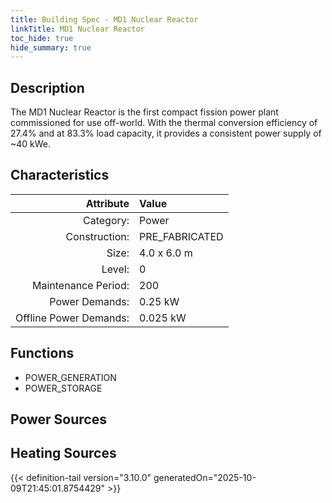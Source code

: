 ```yaml
---
title: Building Spec - MD1 Nuclear Reactor
linkTitle: MD1 Nuclear Reactor
toc_hide: true
hide_summary: true
---
```

<!-- This is generated by the MarsSim HelpGenertor, do not edit. -->

## Description
The MD1 Nuclear Reactor is the first compact fission power plant commissioned &#10; for use off-world. With the thermal conversion efficiency of 27.4% and at 83.3% load capacity, &#10; it provides a consistent power supply of ~40 kWe.

## Characteristics

| Attribute      | Value |
|--------:|:------|
|Category:|Power|
|Construction:|PRE_FABRICATED|
|Size:|4.0 x 6.0 m|
|Level:|0|
|Maintenance Period:|200|
|Power Demands:|0.25 kW|
|Offline Power Demands:|0.025 kW|

## Functions
      
- POWER_GENERATION
- POWER_STORAGE


## Power Sources
      

## Heating Sources



{{< definition-tail version="3.10.0" generatedOn="2025-10-09T21:45:01.8754429" >}}

